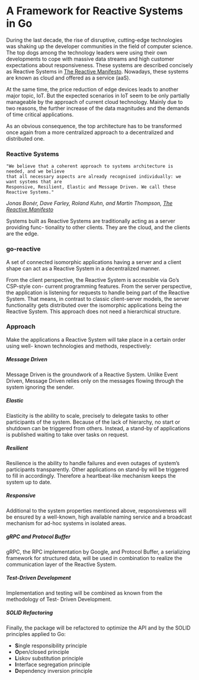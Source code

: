 # A Framework for Reactive Systems in Go

During the last decade, the rise of disruptive, cutting-edge technologies was shaking up
the developer communities in the field of computer science. The top dogs among the
technology leaders were using their own developments to cope with massive data streams
and high customer expectations about responsiveness. These systems are described
concisely as Reactive Systems in [The Reactive Manifesto](http://http://www.reactivemanifesto.org). Nowadays, these systems
are known as cloud and offered as a service (aaS).

At the same time, the price reduction of edge devices leads to another major topic, IoT.
But the expected scenarios in IoT seem to be only partially manageable by the approach
of current cloud technology. Mainly due to two reasons, the further increase of the data
magnitudes and the demands of time critical applications.

As an obvious consequence, the top architecture has to be transformed once again from
a more centralized approach to a decentralized and distributed one.

### Reactive Systems

```
"We believe that a coherent approach to systems architecture is needed, and we believe
that all necessary aspects are already recognised individually: we want systems that are
Responsive, Resilient, Elastic and Message Driven. We call these Reactive Systems."
```
*Jonas Bonér, Dave Farley, Roland Kuhn, and Martin Thompson, [The Reactive Manifesto](http://http://www.reactivemanifesto.org)*

Systems built as Reactive Systems are traditionally acting as a server providing func-
tionality to other clients. They are the cloud, and the clients are the edge.

### go-reactive

A set of connected isomorphic applications having a server and a client shape can act as
a Reactive System in a decentralized manner.

From the client perspective, the Reactive System is accessible via Go’s CSP-style con-
current programming features. From the server perspective, the application is listening
for requests to handle being part of the Reactive System. That means, in contrast to
classic client-server models, the server functionality gets distributed over the isomorphic
applications being the Reactive System. This approach does not need a hierarchical
structure.

### Approach
Make the applications a Reactive System will take place in a certain order using well-
known technologies and methods, respectively:

##### Message Driven
Message Driven is the groundwork of a Reactive System. Unlike Event Driven, Message
Driven relies only on the messages flowing through the system ignoring the sender.

##### Elastic
Elasticity is the ability to scale, precisely to delegate tasks to other participants of the
system. Because of the lack of hierarchy, no start or shutdown can be triggered from
others. Instead, a stand-by of applications is published waiting to take over tasks on
request.

##### Resilient
Resilience is the ability to handle failures and even outages of system’s participants
transparently. Other applications on stand-by will be triggered to fill in accordingly.
Therefore a heartbeat-like mechanism keeps the system up to date.

##### Responsive
Additional to the system properties mentioned above, responsiveness will be ensured
by a well-known, high available naming service and a broadcast mechanism for ad-hoc
systems in isolated areas.

##### gRPC and Protocol Buffer
gRPC, the RPC implementation by Google, and Protocol Buffer, a serializing
framework for structured data, will be used in combination to realize the communication
layer of the Reactive System.

##### Test-Driven Development
Implementation and testing will be combined as known from the methodology of Test-
Driven Development.

##### SOLID Refactoring
Finally, the package will be refactored to optimize the API and by the SOLID principles
applied to Go:
 - **S**ingle responsibility principle
 - **O**pen/closed principle
 - **L**iskov substitution principle
 - **I**nterface segregation principle
 - **D**ependency inversion principle